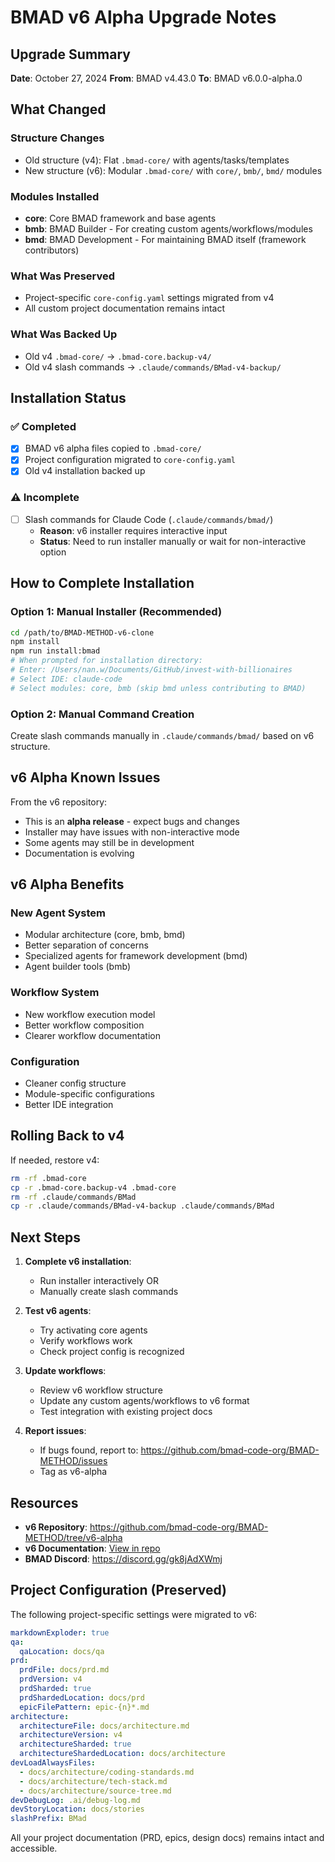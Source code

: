 # BMAD v6 Alpha Upgrade Notes

## Upgrade Summary

**Date**: October 27, 2024
**From**: BMAD v4.43.0
**To**: BMAD v6.0.0-alpha.0

## What Changed

### Structure Changes
- Old structure (v4): Flat `.bmad-core/` with agents/tasks/templates
- New structure (v6): Modular `.bmad-core/` with `core/`, `bmb/`, `bmd/` modules

### Modules Installed
- **core**: Core BMAD framework and base agents
- **bmb**: BMAD Builder - For creating custom agents/workflows/modules
- **bmd**: BMAD Development - For maintaining BMAD itself (framework contributors)

### What Was Preserved
- Project-specific `core-config.yaml` settings migrated from v4
- All custom project documentation remains intact

### What Was Backed Up
- Old v4 `.bmad-core/` → `.bmad-core.backup-v4/`
- Old v4 slash commands → `.claude/commands/BMad-v4-backup/`

## Installation Status

### ✅ Completed
- [x] BMAD v6 alpha files copied to `.bmad-core/`
- [x] Project configuration migrated to `core-config.yaml`
- [x] Old v4 installation backed up

### ⚠️ Incomplete
- [ ] Slash commands for Claude Code (`.claude/commands/bmad/`)
  - **Reason**: v6 installer requires interactive input
  - **Status**: Need to run installer manually or wait for non-interactive option

## How to Complete Installation

### Option 1: Manual Installer (Recommended)
```bash
cd /path/to/BMAD-METHOD-v6-clone
npm install
npm run install:bmad
# When prompted for installation directory:
# Enter: /Users/nan.w/Documents/GitHub/invest-with-billionaires
# Select IDE: claude-code
# Select modules: core, bmb (skip bmd unless contributing to BMAD)
```

### Option 2: Manual Command Creation
Create slash commands manually in `.claude/commands/bmad/` based on v6 structure.

## v6 Alpha Known Issues

From the v6 repository:
- This is an **alpha release** - expect bugs and changes
- Installer may have issues with non-interactive mode
- Some agents may still be in development
- Documentation is evolving

## v6 Alpha Benefits

### New Agent System
- Modular architecture (core, bmb, bmd)
- Better separation of concerns
- Specialized agents for framework development (bmd)
- Agent builder tools (bmb)

### Workflow System
- New workflow execution model
- Better workflow composition
- Clearer workflow documentation

### Configuration
- Cleaner config structure
- Module-specific configurations
- Better IDE integration

## Rolling Back to v4

If needed, restore v4:
```bash
rm -rf .bmad-core
cp -r .bmad-core.backup-v4 .bmad-core
rm -rf .claude/commands/BMad
cp -r .claude/commands/BMad-v4-backup .claude/commands/BMad
```

## Next Steps

1. **Complete v6 installation**:
   - Run installer interactively OR
   - Manually create slash commands

2. **Test v6 agents**:
   - Try activating core agents
   - Verify workflows work
   - Check project config is recognized

3. **Update workflows**:
   - Review v6 workflow structure
   - Update any custom agents/workflows to v6 format
   - Test integration with existing project docs

4. **Report issues**:
   - If bugs found, report to: https://github.com/bmad-code-org/BMAD-METHOD/issues
   - Tag as v6-alpha

## Resources

- **v6 Repository**: https://github.com/bmad-code-org/BMAD-METHOD/tree/v6-alpha
- **v6 Documentation**: [View in repo](https://github.com/bmad-code-org/BMAD-METHOD/tree/v6-alpha/docs)
- **BMAD Discord**: https://discord.gg/gk8jAdXWmj

## Project Configuration (Preserved)

The following project-specific settings were migrated to v6:

```yaml
markdownExploder: true
qa:
  qaLocation: docs/qa
prd:
  prdFile: docs/prd.md
  prdVersion: v4
  prdSharded: true
  prdShardedLocation: docs/prd
  epicFilePattern: epic-{n}*.md
architecture:
  architectureFile: docs/architecture.md
  architectureVersion: v4
  architectureSharded: true
  architectureShardedLocation: docs/architecture
devLoadAlwaysFiles:
  - docs/architecture/coding-standards.md
  - docs/architecture/tech-stack.md
  - docs/architecture/source-tree.md
devDebugLog: .ai/debug-log.md
devStoryLocation: docs/stories
slashPrefix: BMad
```

All your project documentation (PRD, epics, design docs) remains intact and accessible.
